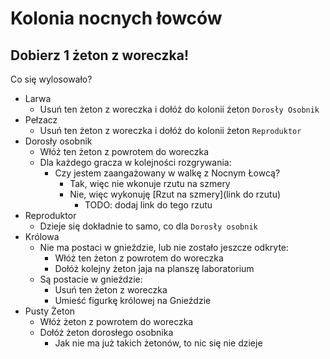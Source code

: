# Kolonia nocnych łowców

## Dobierz 1 żeton z woreczka!

Co się wylosowało?

- Larwa
    -  Usuń ten żeton z woreczka i dołóż do kolonii żeton `Dorosły Osobnik`
- Pełzacz
    - Usuń ten żeton z woreczka i dołóż do kolonii żeton `Reproduktor`
- Dorosły osobnik
    - Włóż ten żeton z powrotem do woreczka
    - Dla każdego gracza w kolejności rozgrywania:
        - Czy jestem zaangażowany w walkę z Nocnym Łowcą? 
            - Tak, więc nie wkonuje rzutu na szmery
            - Nie, więc wykonuję [Rzut na szmery](link do rzutu)
                - TODO: dodaj link do tego rzutu  
- Reproduktor
    - Dzieje się dokładnie to samo, co dla `Dorosły osobnik`
- Królowa
    - Nie ma postaci w gnieździe, lub nie zostało jeszcze odkryte:
        - Włóż ten żeton z powrotem do woreczka
        - Dołóż kolejny żeton jaja na planszę laboratorium
    - Są postacie w gnieździe:
        - Usuń ten żeton z woreczka
        - Umieść figurkę królowej na Gnieździe
- Pusty Żeton
    - Włóż żeton z powrotem do woreczka
    - Dołóż żeton dorosłego osobnika
        - Jak nie ma już takich żetonów, to nic się nie dzieje
